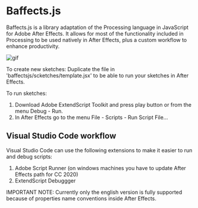 # Baffects.js
Baffects.js is a library adaptation of the Processing language in JavaScript for Adobe After Effects. It allows for most of the functionality included in Processing to be used natively in After Effects, plus a custom workflow to enhance productivity.

![gif](https://i.imgur.com/JsBk4mE.gif)

To create new sketches:
Duplicate the file in 'baffectsjs/scketches/template.jsx' to be able to run your sketches in After Effects.

To run sketches:
1. Download Adobe ExtendScript Toolkit and press play button or from the menu Debug - Run.
2. In After Effects go to the menu File - Scripts - Run Script File...

## Visual Studio Code workflow
Visual Studio Code can use the following extensions to make it easier to run and debug scripts: 
1. Adobe Script Runner (on windows machines you have to update After Effects path for CC 2020)
2. ExtendScript Debuggger


IMPORTANT NOTE:
Currently only the english version is fully supported because of properties name conventions inside After Effects.

